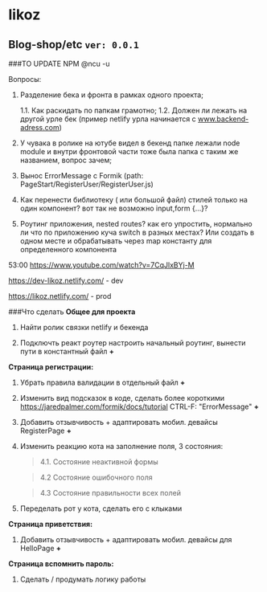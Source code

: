 # likoz
## Blog-shop/etc `ver: 0.0.1`
###TO UPDATE NPM @ncu -u

Вопросы:
1.  Разделение бека и фронта в рамках одного проекта;

    1.1. Как раскидать по папкам грамотно;
    1.2. Должен ли лежать на другой урле бек (пример netlify урла начинается с www.backend-adress.com)
    
2. У чувака в ролике на ютубе видел в бекенд папке лежали node module и внутри фронтовой части тоже была папка с таким же названием, вопрос зачем;

3. Вынос ErrorMessage с Formik (path: PageStart/RegisterUser/RegisterUser.js)

4. Как перенести библиотеку ( или большой файл) стилей только на один компонент? вот так не возможно input,form {...}?

5. Роутинг приложения, nested routes? как его упростить, нормально ли что по приложению куча switch в разных местах? Или создать в одном месте и обрабатывать через map константу для определенного компонента

53:00 https://www.youtube.com/watch?v=7CqJlxBYj-M


https://dev-likoz.netlify.com/ - dev

https://likoz.netlify.com/ - prod



###Что сделать
**Общее для проекта**
1. Найти ролик связки netlify и бекенда

2. Подключть реакт роутер настроить начальный роутинг, вынести пути в константный файл **+**

**Страница регистрации:**

1. Убрать правила валидации в отдельный файл **+**

2. Изменить вид подсказок в коде, сделать более короткими
https://jaredpalmer.com/formik/docs/tutorial CTRL-F: "ErrorMessage" **+**

3. Добавить отзывчивость + адаптировать мобил. девайсы RegisterPage **+**

4. Изменить реакцию кота на заполнение поля, 3 состояния: 
    >4.1. Состояние неактивной формы
    
    >4.2  Состояние ошибочного поля
    
    >4.3  Состояние правильности всех полей
    
5. Переделать рот у кота, сделать его с клыками


**Страница приветствия:**

1. Добавить отзывчивость + адаптировать мобил. девайсы для HelloPage **+**


**Страница вспомнить пароль:**
1. Сделать / продумать логику работы